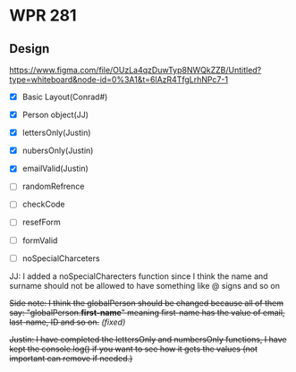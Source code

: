 # WPR 281

## Design
https://www.figma.com/file/OUzLa4qzDuwTyp8NWQkZZB/Untitled?type=whiteboard&node-id=0%3A1&t=6lAzR4TfgLrhNPc7-1

- [x] Basic Layout(Conrad#)
- [x] Person object(JJ)
- [x] lettersOnly(Justin) 
- [x] nubersOnly(Justin) 
- [x] emailValid(Justin) 
- [ ] randomRefrence 
- [ ] checkCode
- [ ] resefForm
- [ ] formValid
- [ ] noSpecialCharceters



JJ: I added a noSpecialCharecters function since I think the name and surname should not be allowed to have something like @ signs and so on

~~Side note: I think the globalPerson should be changed because all of them say: "globalPerson.**first-name**" meaning first-name has the value of email, last-name, ID and so on.~~  *(fixed)*

~~Justin: I have completed the lettersOnly and numbersOnly functions, I have kept the console.log() if you want to see how it gets the values (not important can remove if needed.)~~
